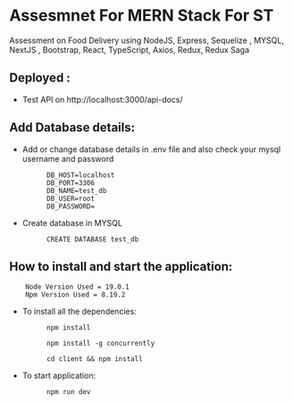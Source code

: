 # Assesmnet For MERN Stack For ST

Assessment on Food Delivery using NodeJS, Express, Sequelize , MYSQL, NextJS , Bootstrap, React, TypeScript, Axios, Redux, Redux Saga 

## Deployed :

- Test API on http://localhost:3000/api-docs/

## Add Database details:

- Add or change database details in .env file and also check your mysql username and password
    
            DB_HOST=localhost
            DB_PORT=3306
            DB_NAME=test_db
            DB_USER=root
            DB_PASSWORD=

- Create database in MYSQL

            CREATE DATABASE test_db


## How to install and start the application:

        Node Version Used = 19.0.1
        Npm Version Used = 8.19.2

- To install all the dependencies:

            npm install

            npm install -g concurrently

            cd client && npm install
            
- To start application:

            npm run dev
